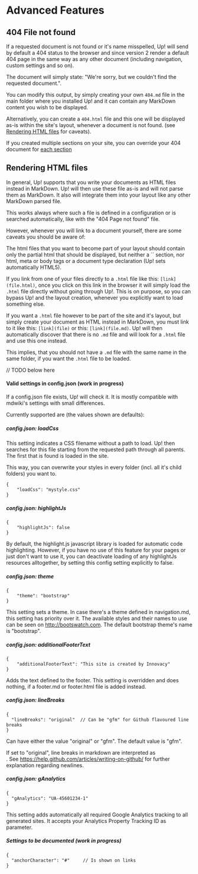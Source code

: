 # Advanced Features

## 404 File not found 

If a requested document is not found or it's name misspelled, Up! will send by default a 404 status to the browser 
and since version 2 render a default 404 page in the same way as any other document (including navigation, custom settings and so on).

The document will simply state: "We're sorry, but we couldn't find the requested document.".

You can modify this output, by simply creating your own `404.md` file in the main folder where you installed Up!
and it can contain any MarkDown content you wish to be displayed. 

Alternatively, you can create a `404.html` file and this one will be displayed as-is within the site's layout, 
whenever a document is not found. (see [Rendering HTML files](advanced-features.md#Rendering_HTML_files) for caveats).

If you created multiple sections on your site, you can override your 404 document for [each section](multiple-navigation.md#)


## Rendering HTML files

In general, Up! supports that you write your documents as HTML files instead in MarkDown.
Up! will then use these file as-is and will not parse them as MarkDown. It also will integrate them 
into your layout like any other MarkDown parsed file.

This works always where such a file is defined in a configuration or is searched automatically, like with the "404 Page not found" file.

However, whenever you will link to a document yourself, there are some caveats you should be aware of: 

The html files that you want to become part of your layout should contain only the partial html that should be displayed, 
but neither a `<head>´ section, nor html, meta or body tags or a document type declaration (Up! sets automatically HTML5).

If you link from one of your files directly to a `.html` file like this: `[link](file.html)`, once you click 
on this link in the browser it will simply load the `.html` file directly without going through Up!. 
This is on purpose, so you can bypass Up! and the layout creation, whenever you explicitly want to load something else. 

If you want a `.html` file however to be part of the site and it's layout, but simply create your document as HTML
instead in MarkDown, you must link to it like this: `[link](file)` or this: `[link](file.md)`. Up! will then automatically
discover that there is no `.md` file and will look for a `.html` file and use this one instead. 

This implies, that you should not have a `.md` file with the same name in the same folder, if you want the `.html` file to be loaded.





// TODO below here






#### Valid settings in config.json (work in progress)
If a config.json file exists, Up! will check it. It is mostly compatible with mdwiki's settings with small differences.

Currently supported are (the values shown are defaults):

##### config.json: loadCss

This setting indicates a CSS filename without a path to load. Up! then searches for this file starting from
the requested path through all parents. The first that is found is loaded in the site.

This way, you can overwrite your styles in every folder (incl. all it's child folders) you want to.

    {
        "loadCss": "mystyle.css"
    }

##### config.json: highlightJs

    {
        "highlightJs": false
    }

By default, the highlight.js javascript library is loaded for automatic code highlighting. However, if you have
no use of this feature for your pages or just don't want to use it, you can deactivate loading of any highlightJs
resources alltogether, by setting this config setting explicitly to false.

##### config.json: theme

    {
        "theme": "bootstrap"
    }

This setting sets a theme. In case there's a theme defined in navigation.md, this setting has priority over it.
The available styles and their names to use can be seen on http://bootswatch.com. The default bootstrap theme's name
is "bootstrap".

##### config.json: additionalFooterText

    {
        "additionalFooterText": "This site is created by Innovacy"
    }

Adds the text defined to the footer. This setting is overridden and does nothing, if a footer.md or footer.html file
is added instead.

##### config.json: lineBreaks

    {
      "lineBreaks": "original"  // Can be "gfm" for Github flavoured line breaks
    }

Can have either the value "original" or "gfm". The default value is "gfm".

If set to "original", line breaks in markdown are interpreted as <br />.
See https://help.github.com/articles/writing-on-github/ for further explanation regarding newlines.

##### config.json: gAnalytics

    {
      "gAnalytics": "UA-45601234-1"
    }

This setting adds automatically all required Google Analytics tracking to all generated sites.
It accepts your Analytics Property Tracking ID as parameter.

#####  Settings to be documented (work in progress)

    {
      "anchorCharacter": "#"     // Is shown on links
    }
